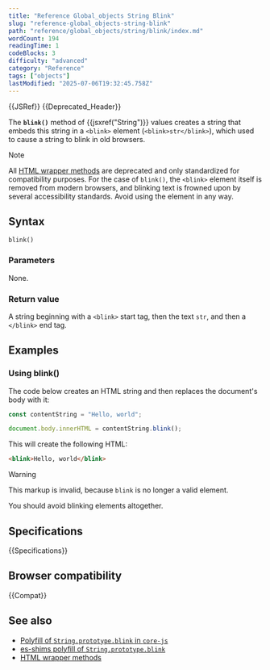 ```yaml
---
title: "Reference Global_objects String Blink"
slug: "reference-global_objects-string-blink"
path: "reference/global_objects/string/blink/index.md"
wordCount: 194
readingTime: 1
codeBlocks: 3
difficulty: "advanced"
category: "Reference"
tags: ["objects"]
lastModified: "2025-07-06T19:32:45.758Z"
---
```



{{JSRef}} {{Deprecated_Header}}

The **`blink()`** method of {{jsxref("String")}} values creates a string that embeds this string in a `<blink>` element (`<blink>str</blink>`), which used to cause a string to blink in old browsers.

> [!NOTE]
> All [HTML wrapper methods](/en-US/docs/Web/JavaScript/Reference/Global_Objects/String#html_wrapper_methods) are deprecated and only standardized for compatibility purposes. For the case of `blink()`, the `<blink>` element itself is removed from modern browsers, and blinking text is frowned upon by several accessibility standards. Avoid using the element in any way.

## Syntax

```js-nolint
blink()
```

### Parameters

None.

### Return value

A string beginning with a `<blink>` start tag, then the text `str`, and then a `</blink>` end tag.

## Examples

### Using blink()

The code below creates an HTML string and then replaces the document's body with it:

```js
const contentString = "Hello, world";

document.body.innerHTML = contentString.blink();
```

This will create the following HTML:

```html
<blink>Hello, world</blink>
```

> [!WARNING]
> This markup is invalid, because `blink` is no longer a valid element.

You should avoid blinking elements altogether.

## Specifications

{{Specifications}}

## Browser compatibility

{{Compat}}

## See also

- [Polyfill of `String.prototype.blink` in `core-js`](https://github.com/zloirock/core-js#ecmascript-string-and-regexp)
- [es-shims polyfill of `String.prototype.blink`](https://www.npmjs.com/package/es-string-html-methods)
- [HTML wrapper methods](/en-US/docs/Web/JavaScript/Reference/Global_Objects/String#html_wrapper_methods)
